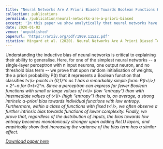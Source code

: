 ```yaml
---
title: "Neural Networks Are A Priori Biased Towards Boolean Functions With Low Entropy."
collection: publications
permalink: /publication/neural-networks-are-a-priori-biased
excerpt: 'In this paper we show analytically that neural networks have a certain built-in simplicity bias upon initialisation.'
date: 2020-01-02
venue: 'unpublished'
paperurl: 'https://arxiv.org/pdf/1909.11522.pdf'
citation: Mingard et al. (2020). Neural Networks Are A Priori Biased Towards Boolean Functions With Low Entropy.'
---
```

Understanding the inductive bias of neural networks is critical to explaining their ability to generalise. Here, for one of the simplest neural networks -- a single-layer perceptron with n input neurons, one output neuron, and no threshold bias term -- we prove that upon random initialisation of weights, the a priori probability P(<i>t</i>) that it represents a Boolean function that classifies <i>t<\i> points in {0,1}^n as 1 has a remarkably simple form: P(<i>t<\i>) = 2^−n for 0≤t<2^n. Since a perceptron can express far fewer Boolean functions with small or large values of <i>t<\i> (low “entropy”) than with intermediate values of <i>t<\i> (high “entropy”) there is, on average, a strong intrinsic a-priori bias towards individual functions with low entropy.  Furthermore, within a class of functions with fixed <i>t<\i>, we often observe a further intrinsic bias towards functions of lower complexity. Finally, we prove that, regardless of the distribution of inputs, the bias towards low entropy becomes monotonically stronger upon adding ReLU layers, and empirically show that increasing the variance of the bias term has a similar effect.

[Download paper here](https://arxiv.org/pdf/1909.11522.pdf)
